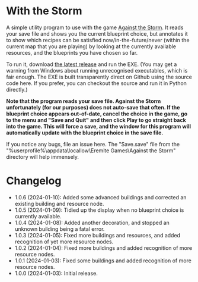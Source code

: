 With the Storm
===

A simple utility program to use with the game [Against the Storm](https://store.steampowered.com/app/1336490/Against_the_Storm/).  It reads your save file and shows you the current blueprint choice, but annotates it to show which recipes can be satisfied now/in-the-future/never (within the current map that you are playing) by looking at the currently available resources, and the blueprints you have chosen so far.

To run it, download [the latest release](https://github.com/neilccbrown/with-the-storm/releases) and run the EXE.  (You may get a warning from Windows about running unrecognised executables, which is fair enough.  The EXE is built transparently direct on Github using the source code here.  If you prefer, you can checkout the source and run it in Python directly.)

**Note that the program reads your save file.  Against the Storm unfortunately (for our purposes) does not auto-save that often.  If the blueprint choice appears out-of-date, cancel the choice in the game, go to the menu and "Save and Quit" and then click Play to go straight back into the game.  This will force a save, and the window for this program will automatically update with the blueprint choice in the save file.**

If you notice any bugs, file an issue here.  The "Save.save" file from the "%userprofile%\appdata\locallow\Eremite Games\Against the Storm" directory will help immensely.

Changelog
===
- 1.0.6 (2024-01-10): Added some advanced buildings and corrected an existing building and resource node.
- 1.0.5 (2024-01-09): Tidied up the display when no blueprint choice is currently available.
- 1.0.4 (2024-01-08): Added another decoration, and stopped an unknown building being a fatal error.
- 1.0.3 (2024-01-05): Fixed more buildings and resources, and added recognition of yet more resource nodes.
- 1.0.2 (2024-01-04): Fixed more buildings and added recognition of more resource nodes.
- 1.0.1 (2024-01-03): Fixed some buildings and added recognition of more resource nodes.
- 1.0.0 (2024-01-03): Initial release.


